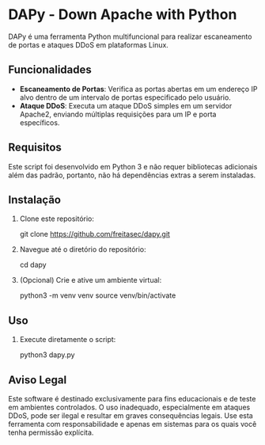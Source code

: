 # DAPy - Down Apache with Python

DAPy é uma ferramenta Python multifuncional para realizar escaneamento de portas e ataques DDoS em plataformas Linux. 

## Funcionalidades

- **Escaneamento de Portas**: Verifica as portas abertas em um endereço IP alvo dentro de um intervalo de portas especificado pelo usuário.
- **Ataque DDoS**: Executa um ataque DDoS simples em um servidor Apache2, enviando múltiplas requisições para um IP e porta específicos.

## Requisitos

Este script foi desenvolvido em Python 3 e não requer bibliotecas adicionais além das padrão, portanto, não há dependências extras a serem instaladas.

## Instalação

1. Clone este repositório:

   git clone https://github.com/freitasec/dapy.git

2. Navegue até o diretório do repositório:

   cd dapy
   
3. (Opcional) Crie e ative um ambiente virtual:

   python3 -m venv venv
   source venv/bin/activate
   
## Uso

1. Execute diretamente o script:

   python3 dapy.py

## Aviso Legal
Este software é destinado exclusivamente para fins educacionais e de teste em ambientes controlados. O uso inadequado, especialmente em ataques DDoS, pode ser ilegal e resultar em graves consequências legais. Use esta ferramenta com responsabilidade e apenas em sistemas para os quais você tenha permissão explícita.
